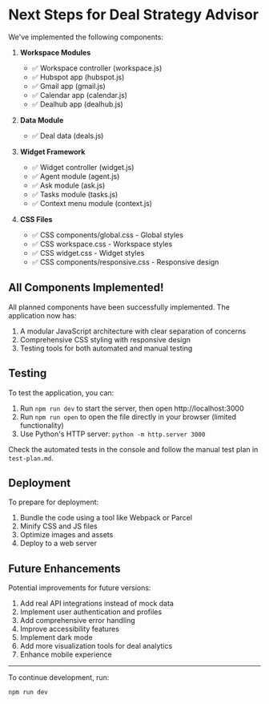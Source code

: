 # Next Steps for Deal Strategy Advisor

We've implemented the following components:

1. **Workspace Modules**
   - ✅ Workspace controller (workspace.js)
   - ✅ Hubspot app (hubspot.js)
   - ✅ Gmail app (gmail.js)
   - ✅ Calendar app (calendar.js)
   - ✅ Dealhub app (dealhub.js)

2. **Data Module**
   - ✅ Deal data (deals.js)

3. **Widget Framework**
   - ✅ Widget controller (widget.js)
   - ✅ Agent module (agent.js)
   - ✅ Ask module (ask.js)
   - ✅ Tasks module (tasks.js)
   - ✅ Context menu module (context.js)

4. **CSS Files**
   - ✅ CSS components/global.css - Global styles
   - ✅ CSS workspace.css - Workspace styles
   - ✅ CSS widget.css - Widget styles
   - ✅ CSS components/responsive.css - Responsive design

## All Components Implemented!

All planned components have been successfully implemented. The application now has:

1. A modular JavaScript architecture with clear separation of concerns
2. Comprehensive CSS styling with responsive design
3. Testing tools for both automated and manual testing

## Testing

To test the application, you can:

1. Run `npm run dev` to start the server, then open http://localhost:3000
2. Run `npm run open` to open the file directly in your browser (limited functionality)
3. Use Python's HTTP server: `python -m http.server 3000`

Check the automated tests in the console and follow the manual test plan in `test-plan.md`.

## Deployment

To prepare for deployment:

1. Bundle the code using a tool like Webpack or Parcel
2. Minify CSS and JS files
3. Optimize images and assets
4. Deploy to a web server

## Future Enhancements

Potential improvements for future versions:

1. Add real API integrations instead of mock data
2. Implement user authentication and profiles
3. Add comprehensive error handling
4. Improve accessibility features
5. Implement dark mode
6. Add more visualization tools for deal analytics
7. Enhance mobile experience

---

To continue development, run:
```bash
npm run dev
``` 